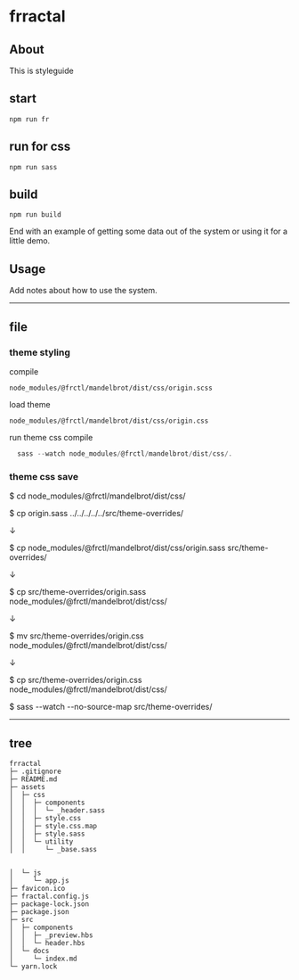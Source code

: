 # frractal

## About

This is styleguide

## start

```
npm run fr
```

## run for css

```
npm run sass
```

## build

```
npm run build
```

End with an example of getting some data out of the system or using it for a little demo.

## Usage <a name = "usage"></a>

Add notes about how to use the system.


---

## file

### theme styling

compile

`node_modules/@frctl/mandelbrot/dist/css/origin.scss`

load theme

`node_modules/@frctl/mandelbrot/dist/css/origin.css`

run theme css compile

```js
  sass --watch node_modules/@frctl/mandelbrot/dist/css/.
```

### theme css save

$ cd node_modules/@frctl/mandelbrot/dist/css/

$ cp origin.sass ../../../../../src/theme-overrides/

↓

$ cp node_modules/@frctl/mandelbrot/dist/css/origin.sass src/theme-overrides/

↓

$ cp src/theme-overrides/origin.sass node_modules/@frctl/mandelbrot/dist/css/

↓

$ mv src/theme-overrides/origin.css node_modules/@frctl/mandelbrot/dist/css/

↓

$ cp src/theme-overrides/origin.css node_modules/@frctl/mandelbrot/dist/css/

$ sass --watch --no-source-map src/theme-overrides/

---

## tree

```
frractal
├─ .gitignore
├─ README.md
├─ assets
│  ├─ css
│  │  ├─ components
│  │  │  └─ _header.sass
│  │  ├─ style.css
│  │  ├─ style.css.map
│  │  ├─ style.sass
│  │  └─ utility
│  │     └─ _base.sass


│  └─ js
│     └─ app.js
├─ favicon.ico
├─ fractal.config.js
├─ package-lock.json
├─ package.json
├─ src
│  ├─ components
│  │  ├─ _preview.hbs
│  │  └─ header.hbs
│  └─ docs
│     └─ index.md
└─ yarn.lock

```